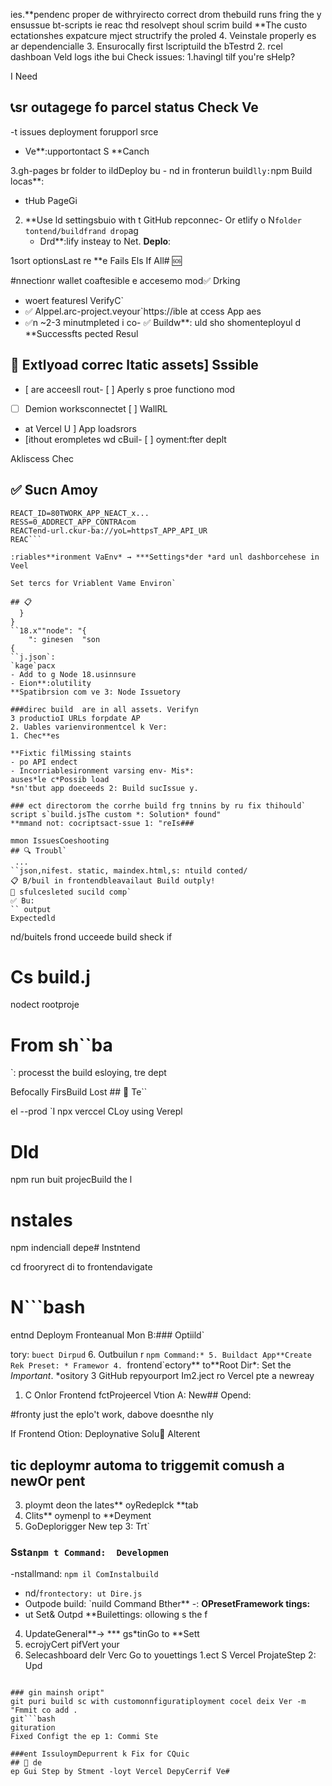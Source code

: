 ies.**pendenc proper de withryirecto correct drom thebuild runs fring the y ensussue bt-scripts ie reac thd resolvept shoul scrim build
**The custo
ectationshes expatcure mject structrify the proled
4. Veinstale properly es ar dependencialle 
3. Ensurocally first lscriptuild  the bTestrd
2. rcel dashboan Veld logs ithe bui Check  issues:
1.havingl tilf you're sHelp?

I Need 

## 📞sr outagege fo parcel status Check Ve
   -t issues deployment forupporl srce
   - Ve**:upportontact S **Canch

3.gh-pages br folder to ildDeploy bu   - nd
in fronterun build` lly: `npm Build locas**:
   - tHub PageGi

2. **Use ld settingsbuio with t GitHub repconnec- Or   etlify
 o N` folder tontend/buildfrand drop `ag 
   - Drd**:lify insteay to Net. **Deplo**:

1sort optionsLast re
**e Fails
 Els If All# 🆘

#nnectionr wallet coaftesible e accesemo mod✅ Drking
-  woert featuresl VerifyC`
- ✅ Alppel.arc-project.veyour`https://ible at ccess App aes
- ✅n ~2-3 minutmpleted i co- ✅ Buildw**:
uld sho shomenteployul d
**Successfts
pected Resul

## 🎯 Extlyoad correc ltatic assets] Sssible
- [  are acceesll rout- [ ] Aperly
s proe functiono mod
- [ ] Demion worksconnectet [ ] WallRL
-  at Vercel U ] App loadsrors
- [ithout erompletes wd cBuil- [ ] 
oyment:fter deplt

Akliscess Chec

## ✅ Sucn Amoy
```E=PolygoORK_NAMAPP_NETW002
REACT_ID=80TWORK_APP_NEACT_x...
RESS=0_ADDRECT_APP_CONTRAcom
REACTend-url.ckur-ba://yoL=httpsT_APP_API_UR
REAC```

:riables**ironment VaEnv* → ***Settings*der *ard unl dashborcehese in Veel

Set tercs for Vriablent Vame Environ`

## 📋
  }
}
``18.x""node": "{
    ": ginesen  "son
{
``j.json`:
`kage`pacx
- Add to g Node 18.usinnsure  
- Eion**:olutility
**Spatibrsion com ve 3: Node Issuetory

###direc build  are in all assets. Verifyn
3 productioI URLs forpdate AP
2. Uables varienvironmentcel k Ver:
1. Chec**es

**Fixtic filMissing staints
- po API endect
- Incorriablesironment varsing env- Mis*:
auses*le c*Possib load
*sn'tbut app doeceeds 2: Build sucIssue y.

### ect directorom the corrhe build frg tnnins by ru fix thihould` script s`build.jsThe custom *: Solution* found"
**mmand not: cocriptsact-ssue 1: "reIs### 

mmon IssuesCoeshooting 
## 🔍 Troubl`
 ...
``json,nifest. static, maindex.html,s: ntuild conted/
📋 B/buil in frontendbleavailaut Build outply!
📁 sfulcesleted sucild comp`
✅ Bu:
`` output
Expectedld
```
nd/buitels frond
ucceede build sheck if

# Cs build.j
nodect rootproje
# From sh``ba
`:
processt the build esloying, tre dept

Befocally FirsBuild Lost ## 🧪 Te``

el --prod
`I
npx verccel CLoy using Verepl
# Dld
npm run buit
projecBuild the l

# nstales
npm indenciall depe# Instntend


cd frooryrect di to frontendavigate
# N```bash
entnd Deploym Fronteanual Mon B:### Optiild`

tory: `buect Dirpud`
6. Outbuilun  r `npm Command:*
5. Buildact App**Create Rek Preset: * Framewor
4. `frontend`ectory** to**Root Dir*: Set the *Important*. *ository
3 GitHub repyourport  Im2.ject
ro Vercel pte a newreay
1. C Onlor Frontend fctProjeercel  Vtion A: New## Opend:

#fronty just the eplo't work, dabove doesnthe nly

If  Frontend Otion: Deploynative Solu🔧 Alterent

## tic deploymr automa to triggemit comush a newOr pent
3. ploymt deon the lates** oyRedeplck **tab
2. Clits** oymenpl to **Deyment
1. GoDeplorigger New tep 3: Trt`

### Ssta`npm t Command:  Developmen`
-nstallmand: `npm il ComInstalbuild`
- nd/`frontectory: ut Dire.js`
- Outpode build: `nuild Command Bther**
-: **OPresetFramework tings:**
- ut Set& Outpd 
**Builettings:
ollowing s the f
4. UpdateGeneral**→ *** gs*tinGo to **Sett
3. ecrojyCert pifVert your 
2. Selecashboard delr Verc Go to youettings
1.ect S Vercel ProjateStep 2: Upd
```

### gin mainsh oript"
git puri build sc with customonnfiguratiployment cocel deix Ver -m "Fmmit co add .
git```bash
gituration
Fixed Configt the ep 1: Commi Ste

###ent IssuloymDepurrent k Fix for CQuic
## 🚀 de
ep Gui Step by Stment -loyt Vercel DepyCerrif Ve#